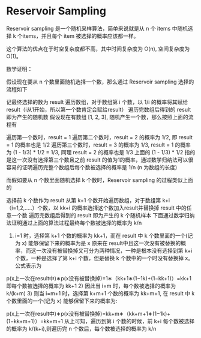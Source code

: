 # Reservoir Sampling

Reservoir sampling 是一个随机采样算法，简单来说就是从 n 个 items 中随机选择 k 个items，并且每个 item 被选择的概率应该都一样。

这个算法的优点在于时空复杂度都不高，其中时间复杂度为 O(n), 空间复杂度为 O(1)。

数学证明：

假设现在要从 n 个数里面随机选择一个数，那么通过 Reservoir sampling 选择的流程如下

记最终选择的数为 result
遍历数组，对于数组第 i 个数，以 1/i 的概率将其赋给result（i从1开始，所以第一个数肯定会赋给result）
遍历完数组后得到的 result 即为产生的随机数
假设现在有数组 [1, 2, 3], 随机产生一个数，那么按照上面的流程有

遍历第一个数时，result = 1
遍历第二个数时，result = 2 的概率为 1/2, 即 result = 1 的概率也是 1/2
遍历第三个数时，result = 3 的概率为 1/3, result = 1 的概率为 (1 - 1/3) * 1/2 = 1/3, 同理 result = 2 的概率也是 1/3
上面的 (1 - 1/3) * 1/2 指的是这一次没有选择第三个数且之前 result 的值为1的概率，通过数学归纳法可以很容易的证明遍历完整个数组后每个数被选择的概率是 1/n (n 为数组的长度)

而假如要从 n 个数里面随机选择 k 个数时，Reservoir sampling 的过程类似上面的

选择前 k 个数作为 result
从第 k+1 个数开始遍历数组，对于数组第 k+i（i=1,2,…..）个数，以 kk+i 的概率选择这个数加入result并替换掉 result 中的任意一个数
遍历完数组后得到的 result 即为产生的 k 个随机样本
下面通过数学归纳法证明通过上面的算法过程最终每个数被选择的概率为 k/n
1) i=1 时，选择第 k+1 个数的概率为 kk+1，而在 result 中 k 个数里面的一个(记为 x) 能够保留下来的概率为是 x 原来在 result中且这一次没有被替换的概率，而这一次没有被替换掉又可分为两种情况，一种是根本没有选择到第 k+i 个数，一种是选择了第 k+i 个数，但是替换 k 个数中的一个时没有替换掉 x。公式表示为

p(x上一次在result中)∗p(x没有被替换掉)=1∗（kk+1∗(1−1k)+(1−kk+1)）=kk+1
即每个数被选择的概率为 kk+1
2) 因此当 i=m 时，每个数被选择的概率为 k/(k+m)
3) 则当 i=m+1 时，选择第 k+m+1 个数的概率为 kk+m+1, 在 result 中 k 个数里面的一个(记为 x) 能够保留下来的概率为:

p(x上一次在result中)∗p(x没有被替换掉)=kk+m∗（kk+m+1∗(1−1k)+(1−kk+m+1)）=kk+m+1
从上可知，遍历到第 i 个数的时候，前 k+i 每个数被选择的概率为 k/(k+i),则遍历完 n 个数后，每个数被选择的概率为 k/n
